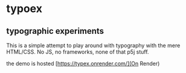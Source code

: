 # typoex
## typographic experiments

This is a simple attempt to play around with typography with the mere HTML/CSS. No JS, no frameworks, none of that p5j stuff.

the demo is hosted [https://typex.onrender.com/](On Render)

